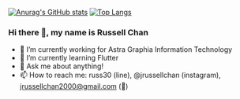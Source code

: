 [![Anurag's GitHub stats](https://github-readme-stats.vercel.app/api?username=jrchan30)](https://github.com/jrchan30/github-readme-stats)
[![Top Langs](https://github-readme-stats.vercel.app/api/top-langs/?username=jrchan30&layout=compact)](https://github.com/jrchan30/github-readme-stats)
### Hi there 👋, my name is Russell Chan
- 🔭 I’m currently working for Astra Graphia Information Technology
- 🌱 I’m currently learning Flutter
- 💬 Ask me about anything!
- 📫 How to reach me:
    russ30 (line), @jrussellchan (instagram), jrussellchan2000@gmail.com (:email:)

